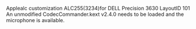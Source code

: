Applealc customization
ALC255(3234)for DELL Precision 3630
LayoutID 101
An unmodified CodecCommander.kext v2.4.0 needs to be loaded and the microphone is available.
